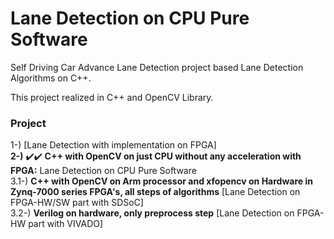 # Lane Detection on CPU Pure Software
Self Driving Car Advance Lane Detection project based Lane Detection Algorithms on C++. <br />

This project realized in C++ and OpenCV Library.<br />

### Project
1-) [Lane Detection with implementation on FPGA] <br />
**2-)** :heavy_check_mark::heavy_check_mark: **C++ with OpenCV on just CPU without any acceleration with FPGA:** Lane Detection on CPU Pure Software <br />
3.1-) **C++ with OpenCV on Arm processor and xfopencv on Hardware in Zynq-7000 series FPGA's, all steps of algorithms** [Lane Detection on FPGA-HW/SW part with SDSoC] <br />
3.2-) **Verilog on hardware, only preprocess step**  [Lane Detection on FPGA-HW part with VIVADO] <br />
